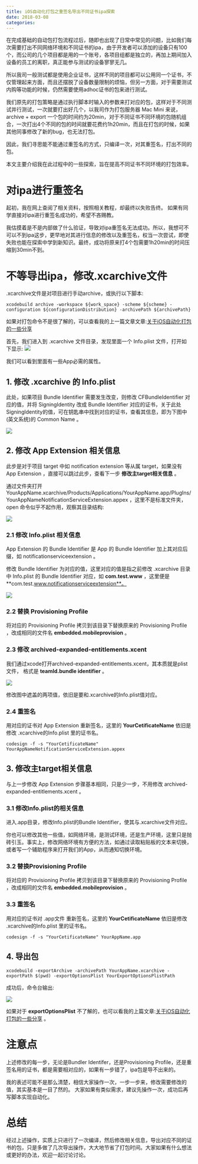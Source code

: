 ```yaml
---
title: iOS自动化打包之重签名导出不同证书ipa探索
date: 2018-03-08
categories: 
---
```


在完成基础的自动包打包流程过后，随即也出现了日常中常见的问题，比如我们每次需要打出不同网络环境和不同证书的ipa，由于开发者可以添加的设备只有100个，而公司的几个项目都是用的一个账号，各项目组都是独立的，再加上期间加入设备的员工的离职，真正能参与测试的设备寥寥无几。

所以我司一般测试都是使用企业证书，这样不同的项目都可以公用同一个证书，不仅管理起来方面，而且还摆脱了设备数量限制的烦恼，但另一方面，对于需要测试内购等功能的时候，仍然需要使用adhoc证书的包来进行测试。

我们原先的打包策略是通过执行脚本时输入的参数来打对应的包，这样对于不同测试并行测试，一次就要打出好几个，以我司作为打包服务器 Mac Mini 来说，archive + export 一个包的时间约为20min，对于不同证书不同环境的包随机组合，一次打出4个不同的包的时间就要花费约1h20min，而且在打包的时候，如果其他同事修改了新的bug，也无法打包。

因此，我们寻思能不能通过重签名的方式，只编译一次，对其重签名，打出不同的包。

本文主要介绍我在此过程中的一些探索，旨在提高不同证书不同环境的打包效率。


# 对ipa进行重签名

起初，我在网上查阅了相关资料，按照相关教程，却最终以失败告终。 如果有同学直接对ipa进行重签名成功的，希望不吝赐教。

我估摸着是不是内部做了什么验证，导致对ipa重签名无法成功。所以，我想可不可以不到ipa这步，更早地对其进行信息的修改以及重签名，权当一次尝试，即使失败也能在探索中学到新知识。最终，成功将原来打4个包需要1h20min的时间压缩到30min不到。
 

# 不等导出ipa，修改.xcarchive文件

.xcarchive文件是对项目进行手动archive，或执行以下脚本:

```
xcodebuild archive -workspace ${work_space} -scheme ${scheme} -configuration ${configurationDistribution} -archivePath ${archivePath}
```

如果对打包命令不是很了解的，可以查看我的上一篇文章文章:[关于iOS自动化打包的一些分享](https://loyaltoorigin.github.io/2018/01/01/%E5%85%B3%E4%BA%8EiOS%E8%87%AA%E5%8A%A8%E5%8C%96%E6%89%93%E5%8C%85%E7%9A%84%E4%B8%80%E4%BA%9B%E5%88%86%E4%BA%AB/)

首先，我们进入到 .xcarchive 文件目录，发现里面一个 Info.plist 文件，打开如下显示:
![](http://p28r7eh75.bkt.clouddn.com/iOS%E8%87%AA%E5%8A%A8%E5%8C%96%E6%89%93%E5%8C%85%E4%B8%80%E6%AC%A1%E7%BC%96%E8%AF%91%E4%B8%8D%E5%90%8C%E7%8E%AF%E5%A2%83%E5%AF%BC%E5%87%BAipa%E6%8E%A2%E7%B4%A2/xcarchive_infoplist.png)

我们可以看到里面有一些App必需的属性。


## 1. 修改 .xcarchive 的 Info.plist

此处，如果项目 Bundle Identifier 需要发生改变，则修改 CFBundleIdentifier 对应的值，并将 SigningIdentity 改成 Bundle Identifier 对应的证书，关于此处SigningIdentity的值，可在钥匙串中找到对应的证书，查看其信息，即为下图中(英文系统)的 Common Name 。

![](http://p28r7eh75.bkt.clouddn.com/iOS%E8%87%AA%E5%8A%A8%E5%8C%96%E6%89%93%E5%8C%85%E4%B8%80%E6%AC%A1%E7%BC%96%E8%AF%91%E4%B8%8D%E5%90%8C%E7%8E%AF%E5%A2%83%E5%AF%BC%E5%87%BAipa%E6%8E%A2%E7%B4%A2/certificate_info.png)


## 2. 修改 App Extension 相关信息

此步是对于项目 target 中如 notification extension 等从属 target，如果没有 App Extension ，直接可以跳过此步，查看下一步 **修改主target相关信息** 。

通过文件夹打开 YourAppName.xcarchive/Products/Applications/YourAppName.app/PlugIns/YourAppNameNotificationServiceExtension.appex ，这里不是标准文件夹，open 命令似乎不起作用，观察其目录结构:

![](http://p28r7eh75.bkt.clouddn.com/iOS%E8%87%AA%E5%8A%A8%E5%8C%96%E6%89%93%E5%8C%85%E4%B8%80%E6%AC%A1%E7%BC%96%E8%AF%91%E4%B8%8D%E5%90%8C%E7%8E%AF%E5%A2%83%E5%AF%BC%E5%87%BAipa%E6%8E%A2%E7%B4%A2/extension_floder.png)


### 2.1 修改 Info.plist 相关信息

App Extension 的 Bundle Identifier 是 App 的 Bundle Identifier 加上其对应后缀，如 notificationserviceextension 。

修改 Bundle Identifier 为对应的值，这里对应的值是指之前修改 .xcarchive 目录中 Info.plist 的 Bundle Identifier 对应，如 **com.test.www** ，这里便是 **com.test.www.notificationserviceextension**。

![](http://p28r7eh75.bkt.clouddn.com/iOS%E8%87%AA%E5%8A%A8%E5%8C%96%E6%89%93%E5%8C%85%E4%B8%80%E6%AC%A1%E7%BC%96%E8%AF%91%E4%B8%8D%E5%90%8C%E7%8E%AF%E5%A2%83%E5%AF%BC%E5%87%BAipa%E6%8E%A2%E7%B4%A2/extension_infoplist.png)

### 2.2 替换 Provisioning Profile

将对应的 Provisioning Profile 拷贝到该目录下替换原来的 Provisioning Profile ，改成相同的文件名 **embedded.mobileprovision** 。


### 2.3 修改 archived-expanded-entitlements.xcent

我们通过xcode打开archived-expanded-entitlements.xcent，其本质就是plist文件，
格式是 **teamId.bundle identifier** 。

![](http://p28r7eh75.bkt.clouddn.com/iOS%E8%87%AA%E5%8A%A8%E5%8C%96%E6%89%93%E5%8C%85%E4%B8%80%E6%AC%A1%E7%BC%96%E8%AF%91%E4%B8%8D%E5%90%8C%E7%8E%AF%E5%A2%83%E5%AF%BC%E5%87%BAipa%E6%8E%A2%E7%B4%A2/extension_archived-expanded-entitlements.png)

修改图中遮盖的两项值，依旧是要和.xcarchive的Info.plist值对应。

### 2.4 重签名

用对应的证书对 App Extension 重新签名，这里的 **YourCetificateName** 依旧是修改 .xcarchive的Info.plist 里的证书名。

```
codesign -f -s "YourCetificateName" YourAppNameNotificationServiceExtension.appex
```


## 3. 修改主target相关信息

与上一步修改 App Extension 步骤基本相同，只是少一步，不用修改 archived-expanded-entitlements.xcent 。

### 3.1 修改Info.plist的相关信息

进入.app目录，修改Info.plist的Bundle Identifier，使其与.xcarchive文件对应。

你也可以修改其他一些值，如网络环境，是测试环境，还是生产环境，这里只是抛砖引玉。事实上，修改网络环境有方便的方法，如通过读取粘贴板的文本来切换，或者写一个辅助程序来打开我们的App，从而通知切换环境。

### 3.2 替换Provisioning Profile

将对应的 Provisioning Profile 拷贝到该目录下替换原来的 Provisioning Profile ，改成相同的文件名 **embedded.mobileprovision** 。


### 3.3 重签名

用对应的证书对 .app文件 重新签名，这里的 **YourCetificateName** 依旧是修改 .xcarchive的Info.plist 里的证书名。

```
codesign -f -s "YourCetificateName" YourAppName.app
```

## 4. 导出包

```
xcodebuild -exportArchive -archivePath YourAppName.xcarchive -exportPath $(pwd) -exportOptionsPlist YourExportOptionsPlistPath
```
成功后，命令台输出:

![](http://p28r7eh75.bkt.clouddn.com/iOS%E8%87%AA%E5%8A%A8%E5%8C%96%E6%89%93%E5%8C%85%E4%B8%80%E6%AC%A1%E7%BC%96%E8%AF%91%E4%B8%8D%E5%90%8C%E7%8E%AF%E5%A2%83%E5%AF%BC%E5%87%BAipa%E6%8E%A2%E7%B4%A2/export_succeed.png)

如果对于 **exportOptionsPlist** 不了解的，也可以看我的上篇文章:[关于iOS自动化打包的一些分享](https://loyaltoorigin.github.io/2018/01/01/%E5%85%B3%E4%BA%8EiOS%E8%87%AA%E5%8A%A8%E5%8C%96%E6%89%93%E5%8C%85%E7%9A%84%E4%B8%80%E4%BA%9B%E5%88%86%E4%BA%AB/)
。

# 注意点

上述修改的每一步，无论是Bundler Identifer，还是Provisioning Profile，还是重签名用的证书，都是需要相对应的，如果有一步错了，ipa包是导不出来的。

我的表述可能不是那么清楚，相信大家操作一次，一步一步来，修改需要修改的值，其实基本是一目了然的。
大家如果有类似需求，建议先操作一次，成功后再写脚本实现自动化。

# 总结

经过上述操作，实质上只进行了一次编译，然后修改相关信息，导出对应不同的证书的包，只是多做了几次导出操作，大大地节省了打包时间。大家如果有什么想法或更好的办法，欢迎一起讨论讨论。





